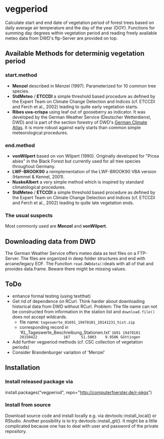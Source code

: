 # vegperiod

Calculate start and end date of vegetation period of forest trees based on daily average air temperature and the day of the year (DOY). Functions for summing day degrees within vegetation period and reading freely available meteo data from DWD's ftp-Server are provided on top.

## Available Methods for determinig vegetation period
### start.method
* **Menzel** described in Menzel (1997). Parameterized for 10 common tree 
species.
* **StdMeteo** / **ETCCDI** a simple threshold based procedure as defined by 
the Expert Team on Climate Change Detection and Indices (cf. ETCCDI and Ferch 
et al., 2002) leading to quite early vegetation starts.
* **Ribes uva-crispa** using leaf out of gooseberry as indicator. 
It was developed by the German Weather Service (Deutscher Wetterdienst, DWD) 
and is part of the section forestry of DWD's
[German Climate Atlas](http://www.dwd.de/EN/climate_environment/climateatlas/climateatlas_node.html).
It is more robust against early starts than common simple meteorological procedures.

### end.method
* **vonWilpert** based on von Wilpert (1990). Originally developed for 
"Picea abies" in the Black Forest but currently used for all tree species 
throughout Germany.
* **LWF-BROOK90** a reimplementation of the LWF-BROOK90 VBA version 
(Hammel & Kennel, 2001).
* **NuskeAlbert** a very simple method which is inspired by standard 
climatological procedures.
* **StdMeteo** / **ETCCDI** a simple threshold based procedure as defined by 
the Expert Team on Climate Change Detection and Indices (cf. ETCCDI and Ferch 
et al., 2002) leading to quite late vegetation ends.

### The usual suspects
Most commonly used are **Menzel** and **vonWilpert**.


## Downloading data from DWD
The German Weather Service offers meteo data as text files on a FTP-Server. The 
files are organized in deep folder structures and end with arcane/legacy EOF. 
The Function `read.DWDdata()`deals with all of that and provides data.frame. 
Beware there might be missing values.


## ToDo
* enhance formal testing (using testthat)
* Get rid of dependence on RCurl. Think harder about downloading historical data from DWD without RCurl. Problem: The file name can not be constructed from information in the station list and `download.file()` does not accept wildcards.
    + file name: `tageswerte_01691_19470101_20141231_hist.zip`
    + corresponding record in 'KL_Tageswerte_Beschreibung_Stationen.txt' `1691 19470101 20150422            167     51.5003    9.9506 Göttingen`
* Add further vegperiod methods (cf. CSC collection of vegetation periods)
* Consider Brandenburger variation of 'Menzel'


## Installation 

### Install released package via
install.packages("vegperiod", repo="http://computerfoerster.de/r-pkgs")

### Install from source
Download source code and install locally e.g. via devtools::install_local() or
RStudio. Another possibility is to try devtools::install_git(). It might be a 
little complicated because one has to deal with user and password of the 
private repository.
